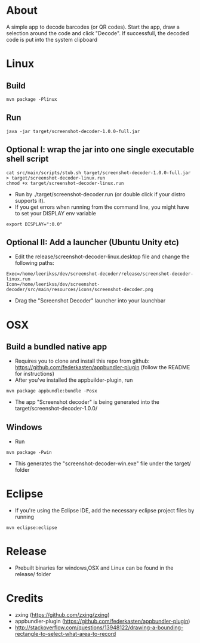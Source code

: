# About
A simple app to decode barcodes (or QR codes). 
Start the app, draw a selection around the code and click "Decode".
If successfull, the decoded code is put into the system clipboard

# Linux
## Build
```
mvn package -Plinux
```

## Run
```
java -jar target/screenshot-decoder-1.0.0-full.jar
```
## Optional I: wrap the jar into one single executable shell script
```
cat src/main/scripts/stub.sh target/screenshot-decoder-1.0.0-full.jar > target/screenshot-decoder-linux.run
chmod +x target/screenshot-decoder-linux.run
```
- Run by ./target/screenshot-decoder.run (or double click if your distro supports it). 
- If you get errors when running from the command line, you might have to set your DISPLAY env variable
```
export DISPLAY=":0.0"
```
## Optional II: Add a launcher (Ubuntu Unity etc)
- Edit the release/screenshot-decoder-linux.desktop file and change the following paths:
```
Exec=/home/leerikss/dev/screenshot-decoder/release/screenshot-decoder-linux.run
Icon=/home/leerikss/dev/screenshot-decoder/src/main/resources/icons/screenshot-decoder.png
```
- Drag the "Screenshot Decoder" launcher into your launchbar

# OSX
## Build a bundled native app
- Requires you to clone and install this repo from github: https://github.com/federkasten/appbundler-plugin (follow the README for instructions)
- After you've installed the appbuilder-plugin, run
```
mvn package appbundle:bundle -Posx
```
- The app "Screenshot decoder" is being generated into the target/screenshot-decoder-1.0.0/

## Windows
- Run
```
mvn package -Pwin
```
- This generates the "screenshot-decoder-win.exe" file under the target/ folder

# Eclipse
- If you're using the Eclipse IDE, add the necessary eclipse project files by running
```
mvn eclipse:eclipse
```

# Release
- Prebuilt binaries for windows,OSX and Linux can be found in the release/ folder

# Credits
- zxing (https://github.com/zxing/zxing)
- appbundler-plugin (https://github.com/federkasten/appbundler-plugin)
- http://stackoverflow.com/questions/13948122/drawing-a-bounding-rectangle-to-select-what-area-to-record